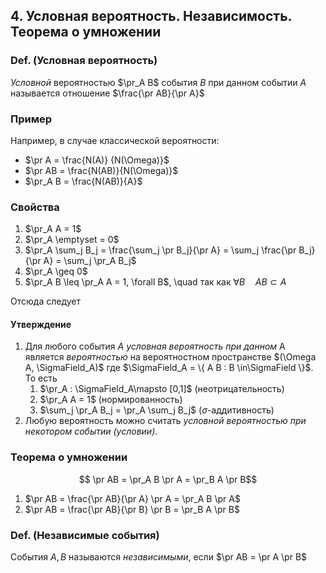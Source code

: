 ## 4. Условная вероятность. Независимость. Теорема о умножении ##

### Def. (Условная вероятность) ###
*Условной* вероятностью $\pr_A B$ события $B$ при данном событии $A$
называется отношение $\frac{\pr AB}{\pr A}$

### Пример ###
Например, в случае классической вероятности:

* $\pr A   = \frac{N(A)} {N(\Omega)}$
* $\pr AB  = \frac{N(AB)}{N(\Omega)}$
* $\pr_A B = \frac{N(AB)}{A}$

### Свойства ###

1. $\pr_A A = 1$
2. $\pr_A \emptyset = 0$
3. $\pr_A \sum_j B_j = \frac{\sum_j \pr B_j}{\pr A} = \sum_j \frac{\pr B_j}{\pr A} = \sum_j \pr_A B_j$
4. $\pr_A \geq 0$
5. $\pr_A B \leq \pr_A A = 1, \forall B$, \quad так как $\forall B \quad AB\subset A$

Отсюда следует

#### Утверждение ####
1. Для любого события $A$ *условная вероятность при данном* A является *вероятностью*
   на вероятностном пространстве $(\Omega A, \SigmaField_A)$
   где $\SigmaField_A = \{ A B : B \in\SigmaField \}$. То есть
    1.  $\pr_A : \SigmaField_A\mapsto [0,1]$ (неотрицательность)
    2.  $\pr_A A = 1$ (нормированность)
    2.  $\sum_j \pr_A B_j = \pr_A \sum_j B_j$ ($\sigma$-аддитивность)
2. Любую вероятность можно считать *условной вероятностью при некотором событии (условии)*.

### Теорема о умножении ###
$$ \pr AB = \pr_A B \pr A  = \pr_B A \pr B$$

1. $\pr AB = \frac{\pr AB}{\pr A} \pr A = \pr_A B \pr A$
2. $\pr AB = \frac{\pr AB}{\pr B} \pr B = \pr_B A \pr B$

### Def. (Независимые события) ###
События $A, B$ называются *независимыми*, если
$\pr AB = \pr A \pr B$
